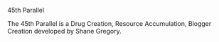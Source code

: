 45th Parallel

The 45th Parallel is a Drug Creation, Resource Accumulation, Blogger Creation developed by Shane Gregory.
